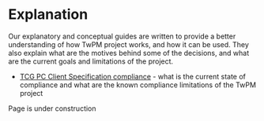 # Explanation

Our explanatory and conceptual guides are written to provide a better
understanding of how TwPM project works, and how it can be used. They also
explain what are the motives behind some of the decisions, and what are the
current goals and limitations of the project.

* [TCG PC Client Specification compliance](compliance.md) - what is the current state of
  compliance and what are the known compliance limitations of the TwPM project

Page is under construction
